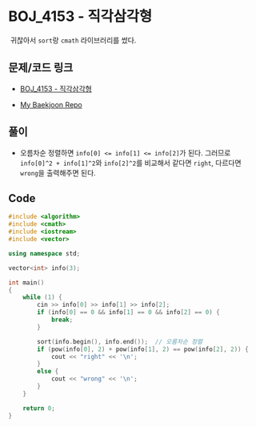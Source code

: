 # BOJ_4153 - 직각삼각형

&nbsp;귀찮아서 `sort`랑 `cmath` 라이브러리를 썼다.

## 문제/코드 링크

- [BOJ_4153 - 직각삼각형](https://www.acmicpc.net/problem/4153)

- [My Baekjoon Repo](https://github.com/Meantint/Baekjoon)

## 풀이

- 오름차순 정렬하면 `info[0] <= info[1] <= info[2]`가 된다. 그러므로 `info[0]^2 + info[1]^2`와 `info[2]^2`를 비교해서 같다면 `right`, 다르다면 `wrong`을 출력해주면 된다.

## Code

```cpp
#include <algorithm>
#include <cmath>
#include <iostream>
#include <vector>

using namespace std;

vector<int> info(3);

int main()
{
    while (1) {
        cin >> info[0] >> info[1] >> info[2];
        if (info[0] == 0 && info[1] == 0 && info[2] == 0) {
            break;
        }

        sort(info.begin(), info.end());  // 오름차순 정렬
        if (pow(info[0], 2) + pow(info[1], 2) == pow(info[2], 2)) {
            cout << "right" << '\n';
        }
        else {
            cout << "wrong" << '\n';
        }
    }

    return 0;
}
```
